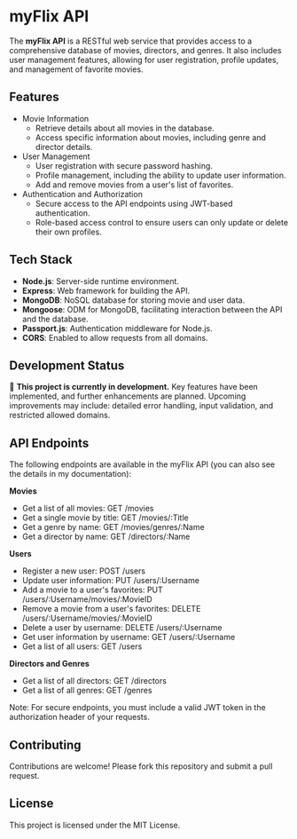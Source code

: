 # myFlix API

The **myFlix API** is a RESTful web service that provides access to a comprehensive database of movies, directors, and genres. It also includes user management features, allowing for user registration, profile updates, and management of favorite movies.

## Features

- Movie Information
  - Retrieve details about all movies in the database.
  - Access specific information about movies, including genre and director details.
- User Management
  - User registration with secure password hashing.
  - Profile management, including the ability to update user information.
  - Add and remove movies from a user's list of favorites.
- Authentication and Authorization
  - Secure access to the API endpoints using JWT-based authentication.
  - Role-based access control to ensure users can only update or delete their own profiles.

## Tech Stack

- **Node.js**: Server-side runtime environment.
- **Express**: Web framework for building the API.
- **MongoDB**: NoSQL database for storing movie and user data.
- **Mongoose**: ODM for MongoDB, facilitating interaction between the API and the database.
- **Passport.js**: Authentication middleware for Node.js.
- **CORS**: Enabled to allow requests from all domains.

## Development Status

🚧 **This project is currently in development.** Key features have been implemented, and further enhancements are planned. Upcoming improvements may include: detailed error handling, input validation, and restricted allowed domains.

## API Endpoints

The following endpoints are available in the myFlix API (you can also see the details in my documentation):

**Movies**
- Get a list of all movies: GET /movies
- Get a single movie by title: GET /movies/:Title
- Get a genre by name: GET /movies/genres/:Name
- Get a director by name: GET /directors/:Name

**Users**
- Register a new user: POST /users
- Update user information: PUT /users/:Username
- Add a movie to a user's favorites: PUT /users/:Username/movies/:MovieID
- Remove a movie from a user's favorites: DELETE /users/:Username/movies/:MovieID
- Delete a user by username: DELETE /users/:Username
- Get user information by username: GET /users/:Username
- Get a list of all users: GET /users

**Directors and Genres**
- Get a list of all directors: GET /directors
- Get a list of all genres: GET /genres

Note: For secure endpoints, you must include a valid JWT token in the authorization header of your requests.

## Contributing

Contributions are welcome! Please fork this repository and submit a pull request.

## License

This project is licensed under the MIT License.
